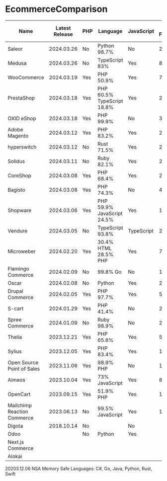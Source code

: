 # EcommerceComparison

| Name | Latest Release | PHP | Language | JavaScript | Release Frequency | Total Releases | First Release | Depends On | Security | Shop Frontend | Contributors | Issues Open | Issues Open Percentage | Issues Closed | Pull Requests Open | Requests Open Percentage | Pull Requests Closed | Link |
| - | - | - | - | - | - | - | - | - | - | - | - | - | - | - | - | - | - | - |
Saleor | 2024.03.26 | No | Python 98.7%  | No | 2.8 | 1001 | 2016.08.08 |  | 4 |  | 245 | 584 | 15.80% | 3,696 | 38 | 0.39% | 9,861 | https://github.com/saleor/saleor |  |  | 2023.02.26
Medusa | 2024.03.26 | No | TypeScript 83% | Yes | 8.6 | 68 | 2022.08.29 |  | 0 |  | 242 | 291 | 22.06% | 1,319 | 196 | 4.69% | 4,182 | https://github.com/medusajs/medusa |  |  | 2023.02.26
WooCommerce | 2024.03.19 | Yes | PHP 50.9% | Yes | 7.5 | 466 | 2014.09.10 | WordPress | 1 |  | 1,349 | 2,933 | 12.55% | 23,376 | 286 | 1.62% | 17,649 | https://github.com/woocommerce/woocommerce |  |  | 2023.02.26
PrestaShop | 2024.03.18 | Yes | PHP 60.5% TypeScript 18.8% | Yes | 29.7 | 129 | 2013.10.18 |  | 49 |  | 815 | 2,490 | 19.56% | 12,730 | 138 | 0.70% | 19,591 | https://github.com/PrestaShop/PrestaShop |  |  | 2023.02.26
OXID eShop | 2024.03.18 | Yes | PHP 99.9%  | No | 36.1 | 111 | 2013.05.09 |  | 0 |  | 129 | 4 | 0.44% | 919 | 4 | 0.44% | 919 | https://github.com/OXID-eSales/oxideshop_ce |  |  | 2023.02.26
Adobe Magento | 2024.03.12 | Yes | PHP 83.2% | Yes | 23.5 | 144 | 2014.12.26 | Adobe | 0 |  | 1,552 | 1,659 | 7.44% | 22,301 | 863 | 6.44% | 13,393 | https://github.com/magento/magento2 |  |  | 2023.02.26
hyperswitch | 2024.03.12 | No | Rust 71.5% | Yes | 2.9 | 137 | 2023.02.17 |  | 0 |  | 158 | 330 | 55.84% | 591 | 145 | 5.15% | 2817 | https://github.com/juspay/hyperswitch |  |  | 2023.03.04
Solidus | 2024.03.11 | No | Ruby 82.1% | Yes | 20.4 | 155 | 2015.07.28 |  | 5 |  | 736 | 87 | 8.67% | 1,003 | 45 | 1.05% | 4,282 | https://github.com/solidusio/solidus |  |  | 2023.02.26
CoreShop | 2024.03.08 | Yes | PHP 68.4% | Yes | 28.1 | 105 | 2016.03.08 |  | 0 |  | 68 | 46 | 5.39% | 854 | 2 | 0.12% | 1,647 | https://github.com/coreshop/CoreShop |  |  | 2023.02.26
Bagisto | 2024.03.08 | Yes | PHP 74.3% | No | 46.6 | 43 | 2018.10.30 |  | 0 |  | 186 | 12 | 0.30% | 3,992 | 9 | 0.17% | 5,391 | https://github.com/bagisto/bagisto |  |  | 2023.02.26
Shopware | 2024.03.06 | Yes | PHP 59.9% JavaScript 24.5% | Yes | 15.8 | 112 | 2019.05.23 |  | 41 |  | 446 | 623 | 65.10% | 957 | 38 | 2.02% | 1,881 | https://github.com/shopware/shopware |  |  | 2023.02.26
Vendure | 2024.03.05 | No | TypeScript 93.8% | TypeScript | 2.7 | 217 | 2022.07.21 |  | 3 |  | 160 | 375 | 28.34% | 1,323 | 11 | 1.92% | 573 | https://github.com/vendure-ecommerce/vendure |  |  | 2023.02.26
Microweber | 2024.02.20 | Yes | 30.4% HTML 28.5% PHP | Yes | 78.4 | 50 | 2013.08.14 |  | 0 |  | 49 | 330 | 90.66% | 364 | 0 | 0.00% | 308 | https://github.com/microweber/microweber |  |  | 2023.02.26
Flamingo Commerce | 2024.02.09 | No | 99.8% Go | No | 162.2 | 10 | 2020.02.10 |  | 0 |  | 35 | 18 | 81.82% | 22 | 11 | 2.19% | 502 | https://github.com/i-love-flamingo/flamingo-commerce |  |  | 2024.03.14
Oscar | 2024.02.08 | No | Python | Yes | 240.0 | 8 | 2019.07.04 |  | 0 |  | 292 | 80 | 5.70% | 1404 | 24 | 0.88% | 2740 | https://github.com/django-oscar/django-oscar |  |  | 2024.03.22
Drupal Commerce | 2024.02.05 | Yes | PHP 97.7% | Yes | 59.9 | 83 | 2010.08.23 |  |  |  |  |  |  |  |  |  |  | https://git.drupalcode.org/project/commerce |  |  | 2023.02.26
S-cart | 2024.01.29 | Yes | PHP 41.4% | No | 24.9 | 56 | 2020.05.02 |  | 0 |  | 3 | 1 | 0.93% | 108 | 0 | 0.00% | 16 | https://github.com/s-cart/s-cart |  |  | 2023.02.26
Spree Commerce | 2024.01.09 | No | Ruby 98.9% | No | 21.0 | 182 | 2013.08.05 |  | 2 |  | 845 | 230 | 5.84% | 3,941 | 80 | 1.04% | 7,694 | https://github.com/spree/spree |  |  | 2023.02.26
Thelia | 2023.12.21 | Yes | PHP 65.6% | Yes | 51.5 | 72 | 2013.12.20 |  | 0 |  | 84 | 64 | 7.44% | 860 | 7 | 0.31% | 2,241 | https://github.com/thelia/thelia |  |  | 2023.02.26
Sylius | 2023.12.05 | Yes | PHP 83.4% | Yes | 14.0 | 216 | 2015.09.08 |  | 8 |  | 671 | 157 | 3.49% | 4,505 | 59 | 0.53% | 11,050 | https://github.com/Sylius/Sylius |  |  | 2023.02.26
Open Source Point of Sales | 2023.11.06 | Yes | 98.9% PHP | No | 140.3 | 25 | 2014.08.19 |  | 0 |  | 176 | 303 | 10.58% | 2,864 | 8 | 1.17% | 685 | https://github.com/opensourcepos/opensourcepos |  |  | 2023.02.26
Aimeos | 2023.10.04 | Yes | 73% JavaScript | Yes | 8.3 | 45 | 2022.10.03 |  | 0 |  | 6 | 3 | 2.83% | 106 | 0 | 0.00% | 23 | https://github.com/aimeos/aimeos |  |  | 2023.02.26
OpenCart | 2023.09.15 | Yes | 51.9% PHP | Yes | 108.3 | 29 | 2015.05.27 |  | 0 |  | 367 | 25 | 0.38% | 6,544 | 3 | 0.04% | 7,017 | https://github.com/opencart/opencart |  |  | 2023.02.26
Mailchimp Reaction Commerce | 2023.06.13 | No | 99.5% JavaScript | Yes | 12.7 | 261 | 2014.05.28 |  | 0 |  | 166 | 89 | 2.57% | 3,467 | 18 | 0.58% | 3,122 | https://github.com/reactioncommerce/reaction |  |  | 2023.02.26
Digota | 2018.10.14 | No |  | No |  |  |  |  |  |  |  |  |  |  |  |  |  | https://github.com/digota/digota |  |  | 2024.03.14
Odoo |  | No | Python | Yes |  |  |  |  | 0 |  | 1905 | 2534 | 17.26% | 14678 | 4,196 | 3.09% | 135,955 | https://github.com/odoo/odoo |  |  | 
Next.js Commerce |  |  |  |  |  |  |  |  |  |  |  |  |  |  |  |  |  | https://github.com/vercel/commerce |  |  | 
Alokai |  |  |  |  |  |  |  |  |  |  |  |  |  |  |  |  |  | https://github.com/vuestorefront/vue-storefront |  |  | 
																						
																						
																						
20203.12.06 NSA Memory Safe Languages: C#, Go, Java, Python, Rust, Swift																						
